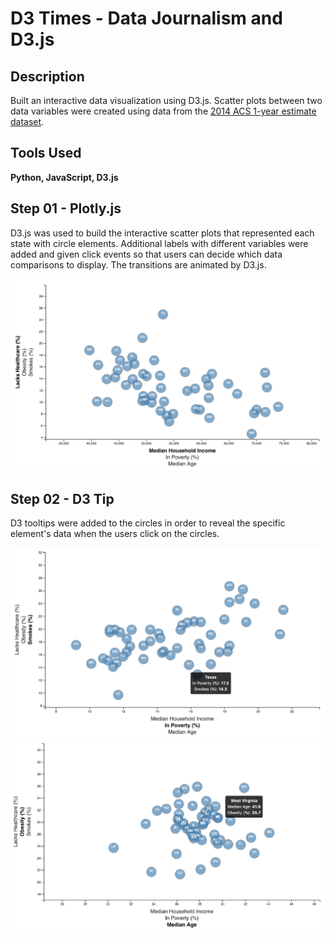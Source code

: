# D3 Times - Data Journalism and D3.js

## Description
Built an interactive data visualization using D3.js. Scatter plots between two data variables were created using data from the [2014 ACS 1-year estimate dataset](https://factfinder.census.gov/faces/nav/jsf/pages/searchresults.xhtml).

## Tools Used
**Python, JavaScript, D3.js**

## Step 01 - Plotly.js
D3.js was used to build the interactive scatter plots that represented each state with circle elements. Additional labels with different variables were added and given click events so that users can decide which data comparisons to display. The transitions are animated by D3.js. 

![Result](Images/yuta_yamaguchi_matplotlib01.png)

## Step 02 - D3 Tip

D3 tooltips were added to the circles in order to reveal the specific element's data when the users click on the circles.

![Result](Images/yuta_yamaguchi_matplotlib02.png)
![Result](Images/yuta_yamaguchi_matplotlib03.png)

